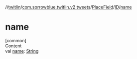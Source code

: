 //[twitlin](../../../index.md)/[com.sorrowblue.twitlin.v2.tweets](../../index.md)/[PlaceField](../index.md)/[ID](index.md)/[name](name.md)



# name  
[common]  
Content  
val [name](name.md): [String](https://kotlinlang.org/api/latest/jvm/stdlib/kotlin/-string/index.html)  



